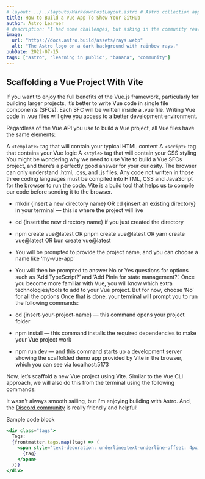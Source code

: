 ```yaml
---
# layout: ../../layouts/MarkdownPostLayout.astro # Astro collection approach doesn't need this
title: How to Build a Vue App To Show Your GitHub
author: Astro Learner
# description: "I had some challenges, but asking in the community really helped!"
image:
  url: "https://docs.astro.build/assets/rays.webp"
  alt: "The Astro logo on a dark background with rainbow rays."
pubDate: 2022-07-15
tags: ["astro", "learning in public", "banana", "community"]
---
```


## Scaffolding a Vue Project With Vite

If you want to enjoy the full benefits of the Vue.js framework, particularly for building larger projects, it’s better to write Vue code in single file components (SFCs). Each SFC will be written inside a .vue file. Writing Vue code in .vue files will give you access to a better development environment.

Regardless of the Vue API you use to build a Vue project, all Vue files have the same elements:

A `<template>` tag that will contain your typical HTML content
A `<script>` tag that contains your Vue logic
A `<style>` tag that will contain your CSS styling
You might be wondering why we need to use Vite to build a Vue SFCs project, and there’s a perfectly good answer for your curiosity. The browser can only understand .html, .css, and .js files. Any code not written in those three coding languages must be compiled into HTML, CSS and JavaScript for the browser to run the code. Vite is a build tool that helps us to compile our code before sending it to the browser.

- mkdir {insert a new directory name} OR cd {insert an existing directory} in your terminal — this is where the project will live
- cd {insert the new directory name} if you just created the directory
- npm create vue@latest OR pnpm create vue@latest OR yarn create vue@latest OR bun create vue@latest
- You will be prompted to provide the project name, and you can choose a name like ‘my-vue-app'
- You will then be prompted to answer No or Yes questions for options such as ‘Add TypeScript?’ and ‘Add Pinia for state management?’. Once you become more familiar with Vue, you will know which extra technologies/tools to add to your Vue project. But for now, choose ‘No’ for all the options
  Once that is done, your terminal will prompt you to run the following commands:

- cd {insert-your-project-name} — this command opens your project folder
- npm install — this command installs the required dependencies to make your Vue project work
- npm run dev — and this command starts up a development server showing the scaffolded demo app provided by Vite in the browser, which you can see via localhost:5173

Now, let’s scaffold a new Vue project using Vite. Similar to the Vue CLI approach, we will also do this from the terminal using the following commands:

It wasn't always smooth sailing, but I'm enjoying building with Astro. And, the [Discord community](https://astro.build/chat) is really friendly and helpful!

Sample code block

```jsx
<div class="tags">
  Tags:
  {frontmatter.tags.map((tag) => (
    <span style="text-decoration: underline;text-underline-offset: 4px;">
      {tag}
    </span>
  ))}
</div>
```
